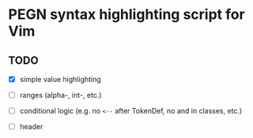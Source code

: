 # PEGN syntax highlighting script for Vim

## TODO
- [x] simple value highlighting
- [ ] ranges
      (alpha-, int-, etc.)
- [ ] conditional logic
      (e.g. no `<--` after TokenDef, no and in classes, etc.)
- [ ] header


